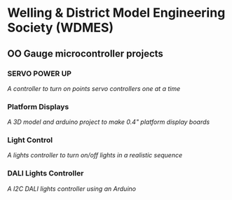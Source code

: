# Welling & District Model Engineering Society (WDMES) 

## OO Gauge microcontroller projects

### SERVO POWER UP
_A controller to turn on points servo controllers one at a time_ 

### Platform Displays

_A 3D model and arduino project to make 0.4" platform display boards_

### Light Control

_A lights controller to turn on/off lights in a realistic sequence_

### DALI Lights Controller

_A I2C DALI lights controller using an Arduino_
